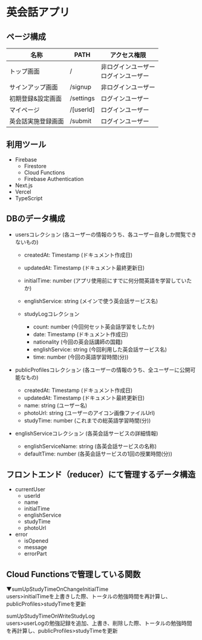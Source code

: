 # 英会話アプリ

## ページ構成
| 名称             | PATH    | アクセス権限                       | 
| ---------------- | ------- | ---------------------------------- | 
| トップ画面| /　| 非ログインユーザー<br>ログインユーザー | 
| サインアップ画面 | /signup | 非ログインユーザー| 
|初期登録&設定画面|/settings|ログインユーザー| 
|マイページ|/[userId]|ログインユーザー| 
|英会話実施登録画面|/submit|ログインユーザー| 

## 利用ツール
- Firebase
  - Firestore
  - Cloud Functions
  - Firebase Authentication
- Next.js
- Vercel
- TypeScript

## DBのデータ構成
- usersコレクション (各ユーザーの情報のうち、各ユーザー自身しか閲覧できないもの)
  - createdAt: Timestamp (ドキュメント作成日)
  - updatedAt: Timestamp (ドキュメント最終更新日)
  - initialTime: number (アプリ使用前にすでに何分間英語を学習していたか)
  - englishService: string (メインで使う英会話サービス名)
  
  - studyLogコレクション
    - count: number (今回何セット英会話学習をしたか)
    - date: Timestamp (ドキュメント作成日)
    - nationality (今回の英会話講師の国籍)
    - englishService: string (今回利用した英会話サービス名)
    - time: number (今回の英語学習時間(分))

- publicProfilesコレクション (各ユーザーの情報のうち、全ユーザーに公開可能なもの)
  - createdAt: Timestamp (ドキュメント作成日)
  - updatedAt: Timestamp (ドキュメント最終更新日)
  - name: string (ユーザー名)
  - photoUrl: string (ユーザーのアイコン画像ファイルUrl)
  - studyTime: number (これまでの総英語学習時間(分))

- englishServiceコレクション (各英会話サービスの詳細情報)
  - englishServiceName: string (各英会話サービスの名称)
  - defaultTime: number (各英会話サービスの1回の授業時間(分))

## フロントエンド（reducer）にて管理するデータ構造
- currentUser
  - userId
  - name
  - initialTime
  - englishService
  - studyTime
  - photoUrl
- error
  - isOpened
  - message
  - errorPart

## Cloud Functionsで管理している関数
▼sumUpStudyTimeOnChangeInitialTime  
users>initialTimeを上書きした際、トータルの勉強時間を再計算し、publicProfiles>studyTimeを更新

sumUpStudyTimeOnWriteStudyLog  
users>userLogの勉強記録を追加、上書き、削除した際、トータルの勉強時間を再計算し、publicProfiles>studyTimeを更新